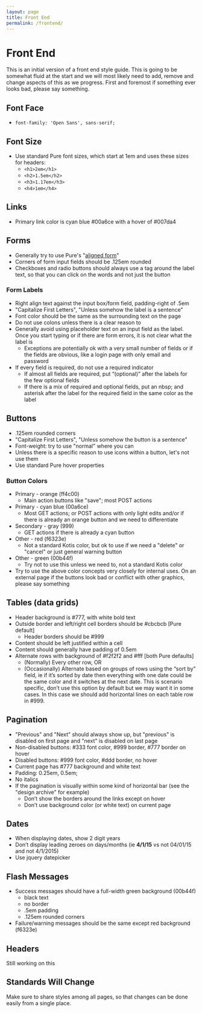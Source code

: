 ```yaml
---
layout: page
title: Front End
permalink: /frontend/
---
```


# Front End

This is an initial version of a front end style guide. This is going to be somewhat fluid at the
start and we will most likely need to add, remove and change aspects of this as we progress.
First and foremost if something ever looks bad, please say something.

## Font Face

* `font-family: 'Open Sans', sans-serif;`

## Font Size

* Use standard Pure font sizes, which start at 1em and uses these sizes for headers:
  * `<h1>2em</h1>`
  * `<h2>1.5em</h2>`
  * `<h3>1.17em</h3>`
  * `<h4>1em</h4>`

## Links

* Primary link color is cyan blue #<span class="primary-blue">00a6ce</span> with a hover of #<span class="hover-blue">007da4</span>

## Forms

* Generally try to use Pure's "[aligned form](http://purecss.io/forms/#aligned-form)"
* Corners of form input fields should be .125em rounded
* Checkboxes and radio buttons should always use a <label> tag around the label text, so that you
can click on the words and not just the button

### Form Labels

* Right align text against the input box/form field, padding-right of .5em
* "Capitalize First Letters", "Unless somehow the label is a sentence"
* Font color should be the same as the surrounding text on the page
* Do not use colons unless there is a clear reason to
* Generally avoid using placeholder text on an input field as the label. Once you start typing or
if there are form errors, it is not clear what the label is
  * Exceptions are potentially ok with a very small number of fields or if the fields are obvious,
  like a login page with only email and password
* If every field is required, do not use a required indicator
  * If almost all fields are required, put “(optional)” after the labels for the few optional fields
  * If there is a mix of required and optional fields, put an nbsp; and asterisk after the label
  for the required field in the same color as the label

## Buttons

* .125em rounded corners
* "Capitalize First Letters", "Unless somehow the button is a sentence"
* Font-weight: try to use "normal" where you can
* Unless there is a specific reason to use icons within a button, let's not use them
* Use standard Pure hover properties

### Button Colors

* Primary - orange (<span class="primary-orange">ff4c00</span>)
  * Main action buttons like "save"; most POST actions
* Primary - cyan blue (<span class="primary-blue">00a6ce</span>)
  * Most GET actions; or POST actions with only light edits and/or if there is already an orange
  button and we need to differentiate
* Secondary - gray (<span class="secondary-gray">999</span>)
  * GET actions if there is already a cyan button
* Other - red (<span class="other-red">f6323e</span>)
  * Not a standard Kotis color, but ok to use if we need a "delete" or "cancel" or just general
  warning button
* Other - green (<span class="other-green">00b44f</span>)
  * Try not to use this unless we need to, not a standard Kotis color
* Try to use the above color concepts very closely for internal uses. On an external page if the
buttons look bad or conflict with other graphics, please say something

## Tables (data grids)

* Header background is #777, with white bold text
* Outside border and left/right cell borders should be #cbcbcb [Pure default]
  * Header borders should be #999
* Content should be left justified within a cell
* Content should generally have padding of 0.5em
* Alternate rows with background of #f2f2f2 and #fff [both Pure defaults]
  * (Normally) Every other row, OR
  * (Occasionally) Alternate based on groups of rows using the “sort by” field, ie if it’s sorted
  by date then everything with one date could be the same color and it switches at the next date.
  This is scenario specific, don’t use this option by default but we may want it in some cases. In
  this case we should add horizontal lines on each table row in #999.

## Pagination

* "Previous" and "Next" should always show up, but "previous" is disabled on first page and "next"
is disabled on last page
* Non-disabled buttons: #333 font color, #999 border, #777 border on hover
* Disabled buttons: #999 font color, #ddd border, no hover
* Current page has #777 background and white text
* Padding: 0.25em, 0.5em;
* No italics
* If the pagination is visually within some kind of horizontal bar (see the "design archive" for
example)
  * Don’t show the borders around the links except on hover
  * Don’t use background color (or white text) on current page

## Dates

* When displaying dates, show 2 digit years
* Don’t display leading zeroes on days/months (ie **4/1/15** vs not 04/01/15 and not 4/1/2015)
* Use jquery datepicker

## Flash Messages

* Success messages should have a full-width green background (<span class="other-green">00b44f</span>)
  * black text
  * no border
  * .5em padding
  * .125em rounded corners
* Failure/warning messages should be the same except red background (<span class="other-red">f6323e</span>)

## Headers

Still working on this

## Standards Will Change

Make sure to share styles among all pages, so that changes can be done easily
from a single place.